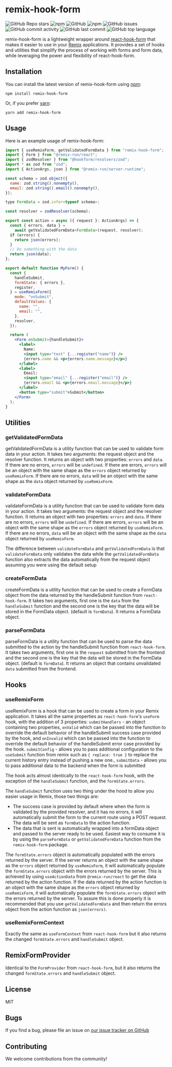 # remix-hook-form

![GitHub Repo stars](https://img.shields.io/github/stars/Code-Forge-Net/remix-hook-form?style=social)
![npm](https://img.shields.io/npm/v/remix-hook-form?style=plastic)
![GitHub](https://img.shields.io/github/license/Code-Forge-Net/remix-hook-form?style=plastic)
![npm](https://img.shields.io/npm/dy/remix-hook-form?style=plastic)
![GitHub issues](https://img.shields.io/github/issues/Code-Forge-Net/remix-hook-form?style=plastic)
![GitHub commit activity](https://img.shields.io/github/commit-activity/m/Code-Forge-Net/remix-hook-form?style=plastic)
![GitHub last commit](https://img.shields.io/github/last-commit/Code-Forge-Net/remix-hook-form?style=plastic)
![GitHub top language](https://img.shields.io/github/languages/top/Code-Forge-Net/remix-hook-form?style=plastic) 

remix-hook-form is a lightweight wrapper around [react-hook-form](https://react-hook-form.com/) that makes it easier to use in your [Remix](https://remix.run) applications. It provides a set of hooks and utilities that simplify the process of working with forms and form data, while leveraging the power and flexibility of react-hook-form.

## Installation

You can install the latest version of remix-hook-form using [npm](https://www.npmjs.com/):

`npm install remix-hook-form`

Or, if you prefer [yarn](https://yarnpkg.com/):

`yarn add remix-hook-form`

## Usage

Here is an example usage of remix-hook-form:

```jsx
import { useRemixForm, getValidatedFormData } from "remix-hook-form";
import { Form } from "@remix-run/react";
import { zodResolver } from "@hookform/resolvers/zod";
import * as zod from "zod";
import { ActionArgs, json } from "@remix-run/server-runtime";

const schema = zod.object({
  name: zod.string().nonempty(),
  email: zod.string().email().nonempty(),
});

type FormData = zod.infer<typeof schema>;

const resolver = zodResolver(schema);

export const action = async ({ request }: ActionArgs) => {
  const { errors, data } =
    await getValidatedFormData<FormData>(request, resolver);
  if (errors) {
    return json(errors);
  }
  // Do something with the data
  return json(data);
};

export default function MyForm() {
  const {
    handleSubmit,
    formState: { errors },
    register,
  } = useRemixForm({
    mode: "onSubmit",
    defaultValues: {
      name: "",
      email: "",
    },
    resolver,
  });

  return (
    <Form onSubmit={handleSubmit}>
      <label>
        Name:
        <input type="text" {...register("name")} />
        {errors.name && <p>{errors.name.message}</p>}
      </label>
      <label>
        Email:
        <input type="email" {...register("email")} />
        {errors.email && <p>{errors.email.message}</p>}
      </label>
      <button type="submit">Submit</button>
    </Form>
  );
}
```

## Utilities

### getValidatedFormData

getValidatedFormData is a utility function that can be used to validate form data in your action. It takes two arguments: the request object and the resolver function. It returns an object with two properties: `errors` and `data`. If there are no errors, `errors` will be `undefined`. If there are errors, `errors` will be an object with the same shape as the `errors` object returned by `useRemixForm`. If there are no errors, `data` will be an object with the same shape as the `data` object returned by `useRemixForm`.

### validateFormData

validateFormData is a utility function that can be used to validate form data in your action. It takes two arguments: the request object and the resolver function. It returns an object with two properties: `errors` and `data`. If there are no errors, `errors` will be `undefined`. If there are errors, `errors` will be an object with the same shape as the `errors` object returned by `useRemixForm`. If there are no errors, `data` will be an object with the same shape as the `data` object returned by `useRemixForm`.

The difference between `validateFormData` and `getValidatedFormData` is that `validateFormData` only validates the data while the `getValidatedFormData` function also extracts the data automatically from the request object assuming you were using the default setup

### createFormData

createFormData is a utility function that can be used to create a FormData object from the data returned by the handleSubmit function from `react-hook-form`. It takes two arguments, first one is the `data` from the `handleSubmit` function and the second one is the key that the data will be stored in the FormData object. (default is `formData`). It returns a FormData object.

### parseFormData

parseFormData is a utility function that can be used to parse the data submitted to the action by the handleSubmit function from `react-hook-form`. It takes two arguments, first one is the `request` submitted from the frontend and the second one is the key that the data will be stored in the FormData object. (default is `formData`). It returns an object that contains unvalidated `data` submitted from the frontend.

## Hooks

### useRemixForm

useRemixForm is a hook that can be used to create a form in your Remix application. It takes all the same properties as `react-hook-form`'s `useForm` hook, with the addition of 3 properties:
`submitHandlers` - an object containing two properties, `onValid` which can be passed into the function to override the default behavior of the handleSubmit success case provided by the hook, and `onInvalid` which can be passed into the function to override the default behavior of the handleSubmit error case provided by the hook.
`submitConfig` - allows you to pass additional configuration to the `useSubmit` function from remix such as `{ replace: true }` to replace the current history entry instead of pushing a new one.,
`submitData` - allows you to pass additional data to the backend when the form is submitted

The hook acts almost identically to the `react-hook-form` hook, with the exception of the `handleSubmit` function, and the `formState.errors`.

The `handleSubmit` function uses two thing under the hood to allow you easier usage in Remix, those two things are:

- The success case is provided by default where when the form is validated by the provided resolver, and it has no errors, it will automatically submit the form to the current route using a POST request. The data will be sent as `formData` to the action function.
- The data that is sent is automatically wrapped into a formData object and passed to the server ready to be used. Easiest way to consume it is by using the `parseFormData` or `getValidatedFormData` function from the `remix-hook-form` package.

The `formState.errors` object is automatically populated with the errors returned by the server. If the server returns an object with the same shape as the `errors` object returned by `useRemixForm`, it will automatically populate the `formState.errors` object with the errors returned by the server.
This is achieved by using `useActionData` from `@remix-run/react` to get the data returned by the action function. If the data returned by the action function is an object with the same shape as the `errors` object returned by `useRemixForm`, it will automatically populate the `formState.errors` object with the errors returned by the server. To assure this is done properly it is recommended that you use `getValidatedFormData` and then return the errors object from the action function as `json(errors)`.

### useRemixFormContext

Exactly the same as `useFormContext` from `react-hook-form` but it also returns the changed `formState.errors` and `handleSubmit` object.

## RemixFormProvider

Identical to the `FormProvider` from `react-hook-form`, but it also returns the changed `formState.errors` and `handleSubmit` object.

## License

MIT

## Bugs

If you find a bug, please file an issue on [our issue tracker on GitHub](https://github.com/Code-Forge-Net/remix-hook-form/issues)

## Contributing

We welcome contributions from the community!

